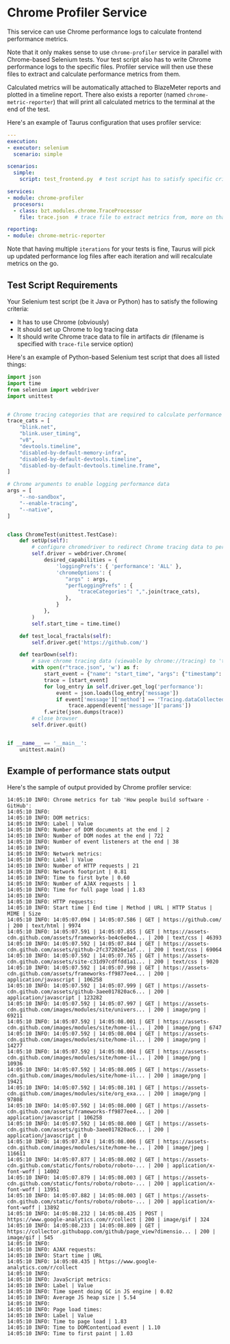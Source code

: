 # Chrome Profiler Service

This service can use Chrome performance logs to calculate frontend performance metrics.

Note that it only makes sense to use `chrome-profiler` service in parallel with Chrome-based
Selenium tests. Your test script also has to write Chrome performance logs to the specific files.
Profiler service will then use these files to extract and calculate performance metrics from them.

Calculated metrics will be automatically attached to BlazeMeter reports and plotted in a timeline
report. There also exists a reporter (named `chrome-metric-reporter`) that will print all
calculated metrics to the terminal at the end of the test.

Here's an example of Taurus configuration that uses profiler service:
```yaml
---
execution:
- executor: selenium
  scenario: simple

scenarios:
  simple:
    script: test_frontend.py  # test script has to satisfy specific criteria, read more below

services:
- module: chrome-profiler
  procesors:
  - class: bzt.modules.chrome.TraceProcessor
    file: trace.json  # trace file to extract metrics from, more on that below

reporting:
- module: chrome-metric-reporter
```

Note that having multiple `iterations` for your tests is fine, Taurus will pick up updated performance
log files after each iteration and will recalculate metrics on the go.


## Test Script Requirements

Your Selenium test script (be it Java or Python) has to satisfy the following criteria:
- It has to use Chrome (obviously)
- It should set up Chrome to log tracing data
- It should write Chrome trace data to file in artifacts dir (filename is specified with `trace-file` service option)

Here's an example of Python-based Selenium test script that does all listed things:

```python
import json
import time
from selenium import webdriver
import unittest


# Chrome tracing categories that are required to calculate performance stats
trace_cats = [
    "blink.net",
    "blink.user_timing",
    "v8",
    "devtools.timeline",
    "disabled-by-default-memory-infra",
    "disabled-by-default-devtools.timeline",
    "disabled-by-default-devtools.timeline.frame",
]

# Chrome arguments to enable logging performance data
args = [
    "--no-sandbox",
    "--enable-tracing",
    "--native",
]


class ChromeTest(unittest.TestCase):
    def setUp(self):
        # configure chromedriver to redirect Chrome tracing data to performance logs
        self.driver = webdriver.Chrome(
            desired_capabilities = {
                'loggingPrefs': { 'performance': 'ALL' },
                'chromeOptions': {
                   "args" : args,
                   "perfLoggingPrefs" : {
                       "traceCategories": ",".join(trace_cats),
                   },
                }
            },
        )
        self.start_time = time.time()

    def test_local_fractals(self):
        self.driver.get('https://github.com/')

    def tearDown(self):
        # save chrome tracing data (viewable by chrome://tracing) to 'trace.json' file
        with open(r"trace.json", 'w') as f:
            start_event = {"name": "start_time", "args": {"timestamp": self.start_time}, "ts": 0, "cat": "__metadata", "ph": "M"}
            trace = [start_event]
            for log_entry in self.driver.get_log('performance'):
                event = json.loads(log_entry['message'])
                if event['message']['method'] == 'Tracing.dataCollected':
                    trace.append(event['message']['params'])
            f.write(json.dumps(trace))
        # close browser
        self.driver.quit()


if __name__ == '__main__':
    unittest.main()
```

## Example of performance stats output

Here's the sample of output provided by Chrome profiler service:

```
14:05:10 INFO: Chrome metrics for tab 'How people build software · GitHub':
14:05:10 INFO: 
14:05:10 INFO: DOM metrics:
14:05:10 INFO: Label | Value
14:05:10 INFO: Number of DOM documents at the end | 2
14:05:10 INFO: Number of DOM nodes at the end | 722
14:05:10 INFO: Number of event listeners at the end | 38
14:05:10 INFO: 
14:05:10 INFO: Network metrics:
14:05:10 INFO: Label | Value
14:05:10 INFO: Number of HTTP requests | 21
14:05:10 INFO: Network footprint | 0.81
14:05:10 INFO: Time to first byte | 0.60
14:05:10 INFO: Number of AJAX requests | 1
14:05:10 INFO: Time for full page load | 1.83
14:05:10 INFO: 
14:05:10 INFO: HTTP requests:
14:05:10 INFO: Start time | End time | Method | URL | HTTP Status | MIME | Size
14:05:10 INFO: 14:05:07.094 | 14:05:07.586 | GET | https://github.com/ | 200 | text/html | 9974
14:05:10 INFO: 14:05:07.591 | 14:05:07.855 | GET | https://assets-cdn.github.com/assets/frameworks-be4c6e0e4... | 200 | text/css | 46393
14:05:10 INFO: 14:05:07.592 | 14:05:07.844 | GET | https://assets-cdn.github.com/assets/github-2fc372026e1af... | 200 | text/css | 69064
14:05:10 INFO: 14:05:07.592 | 14:05:07.765 | GET | https://assets-cdn.github.com/assets/site-c31d97cdffdd1a1... | 200 | text/css | 9020
14:05:10 INFO: 14:05:07.592 | 14:05:07.998 | GET | https://assets-cdn.github.com/assets/frameworks-ff9877ee4... | 200 | application/javascript | 106258
14:05:10 INFO: 14:05:07.592 | 14:05:07.999 | GET | https://assets-cdn.github.com/assets/github-3aee017820ac6... | 200 | application/javascript | 123282
14:05:10 INFO: 14:05:07.592 | 14:05:07.997 | GET | https://assets-cdn.github.com/images/modules/site/univers... | 200 | image/png | 69211
14:05:10 INFO: 14:05:07.592 | 14:05:08.001 | GET | https://assets-cdn.github.com/images/modules/site/home-il... | 200 | image/png | 6747
14:05:10 INFO: 14:05:07.592 | 14:05:08.004 | GET | https://assets-cdn.github.com/images/modules/site/home-il... | 200 | image/png | 14277
14:05:10 INFO: 14:05:07.592 | 14:05:08.004 | GET | https://assets-cdn.github.com/images/modules/site/home-il... | 200 | image/png | 10936
14:05:10 INFO: 14:05:07.592 | 14:05:08.005 | GET | https://assets-cdn.github.com/images/modules/site/home-il... | 200 | image/png | 19421
14:05:10 INFO: 14:05:07.592 | 14:05:08.101 | GET | https://assets-cdn.github.com/images/modules/site/org_exa... | 200 | image/png | 97808
14:05:10 INFO: 14:05:07.592 | 14:05:08.000 | GET | https://assets-cdn.github.com/assets/frameworks-ff9877ee4... | 200 | application/javascript | 106258
14:05:10 INFO: 14:05:07.592 | 14:05:08.000 | GET | https://assets-cdn.github.com/assets/github-3aee017820ac6... | 200 | application/javascript | 0
14:05:10 INFO: 14:05:07.874 | 14:05:08.006 | GET | https://assets-cdn.github.com/images/modules/site/home-he... | 200 | image/jpeg | 116611
14:05:10 INFO: 14:05:07.877 | 14:05:08.002 | GET | https://assets-cdn.github.com/static/fonts/roboto/roboto-... | 200 | application/x-font-woff | 14002
14:05:10 INFO: 14:05:07.879 | 14:05:08.003 | GET | https://assets-cdn.github.com/static/fonts/roboto/roboto-... | 200 | application/x-font-woff | 13951
14:05:10 INFO: 14:05:07.882 | 14:05:08.003 | GET | https://assets-cdn.github.com/static/fonts/roboto/roboto-... | 200 | application/x-font-woff | 13892
14:05:10 INFO: 14:05:08.232 | 14:05:08.435 | POST | https://www.google-analytics.com/r/collect | 200 | image/gif | 324
14:05:10 INFO: 14:05:08.233 | 14:05:08.809 | GET | https://collector.githubapp.com/github/page_view?dimensio... | 200 | image/gif | 545
14:05:10 INFO: 
14:05:10 INFO: AJAX requests:
14:05:10 INFO: Start time | URL
14:05:10 INFO: 14:05:08.435 | https://www.google-analytics.com/r/collect
14:05:10 INFO: 
14:05:10 INFO: JavaScript metrics:
14:05:10 INFO: Label | Value
14:05:10 INFO: Time spent doing GC in JS engine | 0.02
14:05:10 INFO: Average JS heap size | 5.54
14:05:10 INFO: 
14:05:10 INFO: Page load times:
14:05:10 INFO: Label | Value
14:05:10 INFO: Time to page load | 1.83
14:05:10 INFO: Time to DOMContentLoad event | 1.10
14:05:10 INFO: Time to first paint | 1.03
```
